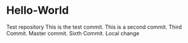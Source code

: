 # Hello-World
Test repository
This is the test commit.
This is a second commit.
Third Commit.
Master commit.
Sixth Commit.
Local change











































































